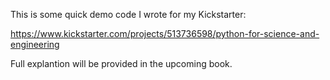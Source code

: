 This is some quick demo code I wrote for my Kickstarter:

https://www.kickstarter.com/projects/513736598/python-for-science-and-engineering

Full explantion will be provided in the upcoming book.
 